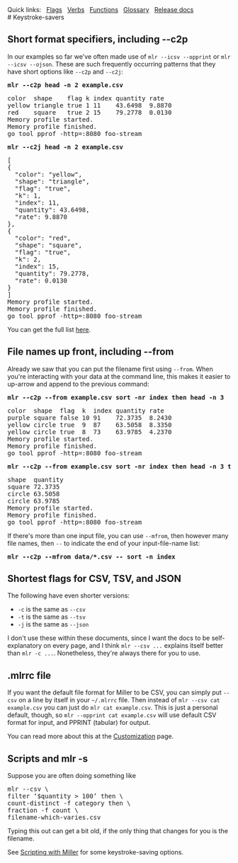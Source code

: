 <!---  PLEASE DO NOT EDIT DIRECTLY. EDIT THE .md.in FILE PLEASE. --->
<div>
<span class="quicklinks">
Quick links:
&nbsp;
<a class="quicklink" href="../reference-main-flag-list/index.html">Flags</a>
&nbsp;
<a class="quicklink" href="../reference-verbs/index.html">Verbs</a>
&nbsp;
<a class="quicklink" href="../reference-dsl-builtin-functions/index.html">Functions</a>
&nbsp;
<a class="quicklink" href="../glossary/index.html">Glossary</a>
&nbsp;
<a class="quicklink" href="../release-docs/index.html">Release docs</a>
</span>
</div>
# Keystroke-savers

## Short format specifiers, including --c2p

In our examples so far we've often made use of `mlr --icsv --opprint` or `mlr --icsv --ojson`. These are such frequently occurring patterns that they have short options like `--c2p` and `--c2j`:

<pre class="pre-highlight-in-pair">
<b>mlr --c2p head -n 2 example.csv</b>
</pre>
<pre class="pre-non-highlight-in-pair">
color  shape    flag k index quantity rate
yellow triangle true 1 11    43.6498  9.8870
red    square   true 2 15    79.2778  0.0130
Memory profile started.
Memory profile finished.
go tool pprof -http=:8080 foo-stream
</pre>

<pre class="pre-highlight-in-pair">
<b>mlr --c2j head -n 2 example.csv</b>
</pre>
<pre class="pre-non-highlight-in-pair">
[
{
  "color": "yellow",
  "shape": "triangle",
  "flag": "true",
  "k": 1,
  "index": 11,
  "quantity": 43.6498,
  "rate": 9.8870
},
{
  "color": "red",
  "shape": "square",
  "flag": "true",
  "k": 2,
  "index": 15,
  "quantity": 79.2778,
  "rate": 0.0130
}
]
Memory profile started.
Memory profile finished.
go tool pprof -http=:8080 foo-stream
</pre>

You can get the full list [here](file-formats.md#data-conversion-keystroke-savers).

## File names up front, including --from

Already we saw that you can put the filename first using `--from`. When you're interacting with your data at the command line, this makes it easier to up-arrow and append to the previous command:

<pre class="pre-highlight-in-pair">
<b>mlr --c2p --from example.csv sort -nr index then head -n 3</b>
</pre>
<pre class="pre-non-highlight-in-pair">
color  shape  flag  k  index quantity rate
purple square false 10 91    72.3735  8.2430
yellow circle true  9  87    63.5058  8.3350
yellow circle true  8  73    63.9785  4.2370
Memory profile started.
Memory profile finished.
go tool pprof -http=:8080 foo-stream
</pre>

<pre class="pre-highlight-in-pair">
<b>mlr --c2p --from example.csv sort -nr index then head -n 3 then cut -f shape,quantity</b>
</pre>
<pre class="pre-non-highlight-in-pair">
shape  quantity
square 72.3735
circle 63.5058
circle 63.9785
Memory profile started.
Memory profile finished.
go tool pprof -http=:8080 foo-stream
</pre>

If there's more than one input file, you can use `--mfrom`, then however many file names, then `--` to indicate the end of your input-file-name list:

<pre class="pre-highlight-non-pair">
<b>mlr --c2p --mfrom data/*.csv -- sort -n index</b>
</pre>

## Shortest flags for CSV, TSV, and JSON

The following have even shorter versions:

* `-c` is the same as `--csv`
* `-t` is the same as `--tsv`
* `-j` is the same as `--json`

I don't use these within these documents, since I want the docs to be self-explanatory on every page, and
I think `mlr --csv ...` explains itself better than `mlr -c ...`. Nonetheless, they're always there for you to use.

## .mlrrc file

If you want the default file format for Miller to be CSV, you can simply put `--csv` on a line by itself in your `~/.mlrrc` file. Then instead of `mlr --csv cat example.csv` you can just do `mlr cat example.csv`. This is just a personal default, though, so `mlr --opprint cat example.csv` will use default CSV format for input, and PPRINT (tabular) for output.

You can read more about this at the [Customization](customization.md) page.

## Scripts and mlr -s

Suppose you are often doing something like

<pre class="pre-non-highlight-non-pair">
mlr --csv \
filter ‘$quantity > 100’ then \
count-distinct -f category then \
fraction -f count \
filename-which-varies.csv
</pre>

Typing this out can get a bit old, if the only thing that changes for you is the filename.

See [Scripting with Miller](scripting.md) for some keystroke-saving options.
